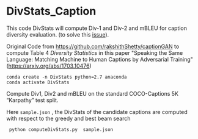 # DivStats_Caption
This code DivStats will compute Div-1 and Div-2 and mBLEU for caption diversity evaluation. (to solve this [issue](https://github.com/rakshithShetty/captionGAN/issues/5)). 

Original Code from https://github.com/rakshithShetty/captionGAN to compute Table 4 _Diversity Statistics_ in this paper "Speaking the Same Language: Matching Machine to Human Captions by Adversarial Training" (https://arxiv.org/abs/1703.10476)


```
conda create -n DivStats python=2.7 anaconda
conda activate DivStats
```

Compute  Div1, Div2 and mBLEU on the standard COCO-Captions 5K “Karpathy” test split.


Here ``sample.json`` , the DivStats of the candidate captions are computed with respect to the greedy and best beam search 

```
 python computeDivStats.py  sample.json
 ```
